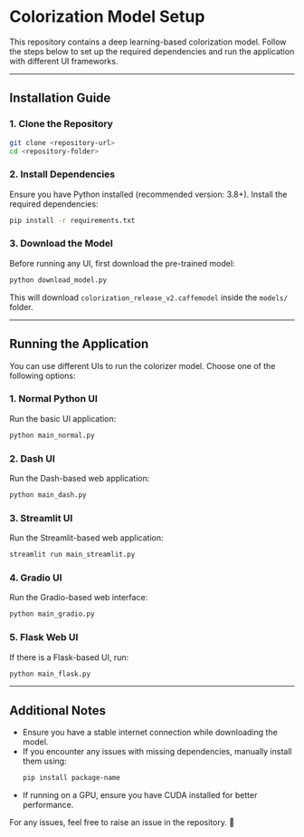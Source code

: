 # Colorization Model Setup

This repository contains a deep learning-based colorization model. Follow the steps below to set up the required dependencies and run the application with different UI frameworks.

---

## **Installation Guide**

### **1. Clone the Repository**
```bash
git clone <repository-url>
cd <repository-folder>
```

### **2. Install Dependencies**
Ensure you have Python installed (recommended version: 3.8+). Install the required dependencies:
```bash
pip install -r requirements.txt
```

### **3. Download the Model**
Before running any UI, first download the pre-trained model:
```bash
python download_model.py
```
This will download `colorization_release_v2.caffemodel` inside the `models/` folder.

---

## **Running the Application**
You can use different UIs to run the colorizer model. Choose one of the following options:

### **1. Normal Python UI**
Run the basic UI application:
```bash
python main_normal.py
```

### **2. Dash UI**
Run the Dash-based web application:
```bash
python main_dash.py
```

### **3. Streamlit UI**
Run the Streamlit-based web application:
```bash
streamlit run main_streamlit.py
```

### **4. Gradio UI**
Run the Gradio-based web interface:
```bash
python main_gradio.py
```

### **5. Flask Web UI**
If there is a Flask-based UI, run:
```bash
python main_flask.py
```

---

## **Additional Notes**
- Ensure you have a stable internet connection while downloading the model.
- If you encounter any issues with missing dependencies, manually install them using:
  ```bash
  pip install package-name
  ```
- If running on a GPU, ensure you have CUDA installed for better performance.

For any issues, feel free to raise an issue in the repository. 🚀

